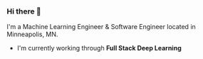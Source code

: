 ### Hi there 👋
I'm a Machine Learning Engineer & Software Engineer located in Minneapolis, MN.
- I'm currently working through __Full Stack Deep Learning__
